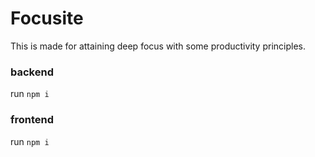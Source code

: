 # Focusite
This is made for attaining deep focus with some productivity principles.


### backend

run ````npm i````

### frontend

run ````npm i````
